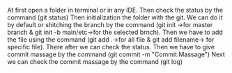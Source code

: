 At first open a folder in terminal or in any IDE.
Then check the status by the command (git status)
Then initialization the folder with the git.
We can do it by default or shitching the branch by the command (git init ->for master branch & git init -b main/etc->for the selected brnch).
Then we have to add the file using the command (git add .->for all file & git add filename-> for specific file).
There after we can check the status.
Then we have to give commit massage by the command (git commit -m "Commit Massage")
Next we can check the commit massage by the command (git log)
